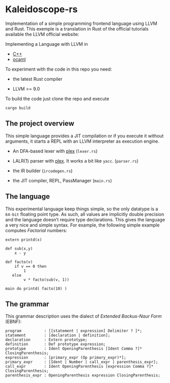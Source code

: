 # Kaleidoscope-rs

Implementation of a simple programming frontend language using LLVM and Rust.
This exemple is a translation in Rust of the official tutorials available the LLVM official website:

Implementing a Language with LLVM in

* [C++](https://llvm.org/docs/tutorial/MyFirstLanguageFrontend/index.html)
* [ocaml](https://llvm.org/docs/tutorial/OCamlLangImpl1.html)

To experiment with the code in this repo you need:

* the latest Rust compiler

* LLVM >= 9.0

To build the code just clone the repo and execute

```
cargo build
```

## The project overview

This simple language provides a JIT compilation or if you execute it without arguments,
it starts a REPL with an LLVM interpreter as execution engine.

* An DFA-based lexer with [plex](https://github.com/goffrie/plex) (`lexer.rs`)

*  LALR(1) parser with [plex](https://github.com/goffrie/plex). It works a bit like `yacc`. (`parser.rs`)

* the IR builder (`ircodegen.rs`)

* the JIT compiler, REPL, PassManager (`main.rs`)

## The language

This experimental language keep things simple, so the only datatype is a `64-bit` floating point type.
As such, all values are implicitly double precision and the language doesn’t require type declarations.
This gives the language a very nice and simple syntax.
For example, the following simple example computes *Factorial* numbers:

```
extern printd(x)

def sub(x,y)
    x - y

def facto(v)
    if v == 0 then
        1
   else
        v * facto(sub(v, 1))

main do printd( facto(10) )
```

## The grammar

This grammar description uses the dialect of *Extended Backus-Naur Form* (EBNF):

```
program          : [[statement | expression] Delimiter ? ]*;
statement        : [declaration | definition];
declaration      : Extern prototype;
definition       : Def prototype expression;
prototype        : Ident OpeningParenthesis [Ident Comma ?]* ClosingParenthesis;
expression       : [primary_expr (Op primary_expr)*];
primary_expr     : [Ident | Number | call_expr | parenthesis_expr];
call_expr        : Ident OpeningParenthesis [expression Comma ?]* ClosingParenthesis;
parenthesis_expr : OpeningParenthesis expression ClosingParenthesis;
```

